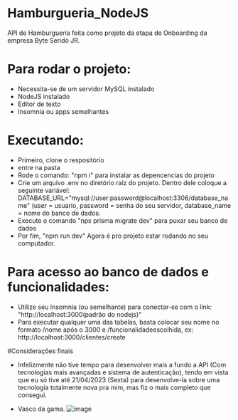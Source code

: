 # Hamburgueria_NodeJS
API de Hamburgueria feita como projeto da etapa de Onboarding da empresa Byte Seridó JR. 

# Para rodar o projeto:
- Necessita-se de um servidor MySQL instalado
- NodeJS instalado
- Editor de texto
- Insomnia ou apps semelhantes

# Executando:
- Primeiro, clone o respositório
- entre na pasta
- Rode o comando: "npm i" para instalar as depencencias do projeto
- Crie um arquivo .env no diretório raíz do projeto. Dentro dele coloque a seguinte variável: DATABASE_URL="mysql://user:password@localhost:3306/database_name" (user = usuario, password = senha do seu servidor, database_name = nome do banco de dados.
- Execute o comando "npx prisma migrate dev" para puxar seu banco de dados
- Por fim, "npm run dev"
Agora é pro projeto estar rodando no seu computador.

# Para acesso ao banco de dados e funcionalidades:
- Utilize seu Insomnia (ou semelhante) para conectar-se com o link: "http://localhost:3000(padrão do nodejs)"
- Para executar qualquer uma das tabelas, basta colocar seu nome no formato /nome após o 3000 e /funcionalidadeescolhida, ex: http://localhost:3000/clientes/create


#Considerações finais
- Infelizmente não tive tempo para desenvolver mais a fundo a API (Com tecnologias mais avançadas e sistema de autenticação), tendo em vista que eu só tive até 21/04/2023 (Sexta) para desenvolve-la sobre uma tecnologia totalmente nova pra mim, mas fiz o mais completo que consegui.

- Vasco da gama.
![image](https://user-images.githubusercontent.com/67791717/233868935-c503a91c-d3d9-4094-967c-015ef270b02d.png)
